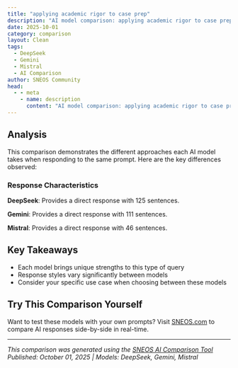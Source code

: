 ```yaml
---
title: "applying academic rigor to case prep"
description: "AI model comparison: applying academic rigor to case prep..."
date: 2025-10-01
category: comparison
layout: Clean
tags:
  - DeepSeek
  - Gemini
  - Mistral
  - AI Comparison
author: SNEOS Community
head:
  - - meta
    - name: description
      content: "AI model comparison: applying academic rigor to case prep..."
---
```


<ChatComparison
  title="applying academic rigor to case prep"
  prompt="applying academic rigor to case prep"
  :responses='{"DeepSeek": "Of course. Applying academic rigor to case prep is about moving beyond memorizing frameworks and into a true, deep, and structured understanding of business problems. It transforms case prep from a performance into a genuine exercise in problem-solving.\n\nHere\u2019s how to systematically apply academic rigor to your case preparation, broken down into a framework and actionable steps.\n\n### The Core Principle: Shift from \u0022Answer-Getting\u0022 to \u0022Truth-Seeking\u0022\n\nThe academic mindset is not about finding *the* right answer quickly. It\u0027s about:\n* **Hypothesizing:** Forming a preliminary, testable explanation.\n* **Gathering Evidence:** Systematically seeking data to validate or invalidate your hypothesis.\n* **Reasoning Logically:** Building a clear, causal chain from evidence to conclusion.\n* **Considering Alternatives:** Actively seeking and testing competing hypotheses.\n* **Communicating with Precision:** Articulating your thought process with clarity and structure.\n\n---\n\n### The Framework: The \u0022Academic Rigor\u0022 Case Approach\n\nThink of this as a more nuanced version of a standard framework.\n\n#### Phase 1: Deconstruction \u0026 Problem Definition (The \u0022Literature Review\u0022)\n\nBefore you even think about solving, you must deeply understand the problem.\n\n1. **Clarify the Objective:** Don\u0027t just accept the prompt.\n * **Ask \u0022Why?\u0022:** \u0022The client wants to increase profit.\u0022 -\u003E *Why? Is it for shareholders? To fund R\u0026D? To avoid a takeover?* The \u0022why\u0022 informs the feasible solution set.\n * **Define Success Metrics:** Be precise. Is it ROI, market share, NPV, customer lifetime value? An academic wouldn\u0027t proceed without operationalizing their variables.\n\n2. **Deconstruct the Context:** Map the ecosystem.\n * **Industry Analysis:** Go beyond \u0022it\u0027s competitive.\u0022 Use Porter\u0027s Five Forces deliberately. What is the *power* of suppliers? What are the *key success factors* in this industry?\n * **Company Analysis:** What are its tangible and intangible resources? What is its core competency? Use a SWOT analysis not as a checklist, but as a generator of testable hypotheses (e.g., \u0022Our hypothesis is that leveraging Strength X can exploit Opportunity Y\u0022).\n * **Customer Analysis:** Who is the true customer? What are their unmet needs? Segment them meaningfully (demographic, behavioral, psychographic).\n\n#### Phase 2: Hypothesis Generation \u0026 Structuring (The \u0022Thesis Proposal\u0022)\n\nThis is where you move from understanding to action.\n\n1. **Develop a Master Hypothesis (MECE):**\n * **MECE (Mutually Exclusive, Collectively Exhaustive):** Your issue tree should have branches that don\u0027t overlap and cover all reasonable areas. For a profit problem: **1. Increase Revenue** and **2. Reduce Costs**. These are MECE.\n * **Avoid Framework Zombieism:** Don\u0027t just say \u00223C\u0027s and 4P\u0027s.\u0022 Ask, \u0022Why is this framework relevant *here*?\u0022 Your structure should be a custom-built tool for *this specific problem*.\n\n2. **Prioritize Ruthlessly:** You have limited time. Use logic to focus.\n * **Impact vs. Feasibility:** Which branch of your issue tree, if true, would have the greatest impact? Which can the client actually implement?\n * **Develop Sub-Hypotheses:** For \u0022Increase Revenue,\u0022 your sub-hypotheses could be: \u0022We can raise prices without significant volume loss,\u0022 or \u0022We can enter a new geographic market with high growth.\u0022\n\n#### Phase 3: Analysis \u0026 Evidence-Based Reasoning (The \u0022Research \u0026 Analysis\u0022)\n\nThis is the core of academic rigor.\n\n1. **Quantify Everything:** Move from qualitative to quantitative.\n * **Bad:** \u0022We should target young people because they have spending power.\u0022\n * **Rigorous:** \u0022Let\u0027s estimate the market size for 18-25 year-olds. If there are 10 million in the country, and we estimate a 20% penetration rate at a $50 price point, that\u0027s a $100M revenue opportunity, which is significant against the company\u0027s current $500M revenue.\u0022\n * **Sanity Check Your Numbers:** Does the answer make sense? Is the market share 200%? Did you forget to divide by 2? Always state your assumptions clearly.\n\n2. **Triangulate Evidence:** Don\u0027t rely on a single data point.\n * If you hypothesize that \u0022customer churn is high,\u0022 look for evidence in: (1) provided churn rate data, (2) customer interview snippets, (3) competitor churn rates for comparison.\n * If the evidence conflicts, explore why. This is often where the deepest insights lie.\n\n3. **Kill Your Darlings:** Actively try to disprove your own hypothesis.\n * If you think \u0022raising prices\u0022 is the answer, immediately ask, \u0022What would cause this to fail?\u0022 (e.g., elastic demand, competitor response, value proposition isn\u0027t strong enough). This demonstrates intellectual honesty and thoroughness.\n\n#### Phase 4: Synthesis \u0026 Communication (The \u0022Dissertation Defense\u0022)\n\nBring it all together for your \u0022examiner\u0022 (the interviewer).\n\n1. **Lead with the Answer (The Thesis Statement):** Start with your one-sentence, bottom-line recommendation.\n2. **Present Your Argument (The Supporting Chapters):** Walk through the logical flow that led you there.\n * \u0022We recommend a focused price increase of 10% on the premium product line. This is based on three key findings:\n * First, our analysis showed demand is inelastic (\u003C0.8) in this segment, meaning volume loss will be minimal.\n * Second, the premium product has limited direct competition, reducing the risk of customer switching.\n * Third, a profitability analysis shows this will increase operating margin by 3 points, achieving the client\u0027s primary goal.\u0022\n3. **Address Risks and Next Steps (The Limitations \u0026 Future Research):**\n * \u0022The primary risk is a potential long-term brand perception shift. I would recommend a pilot program in one region to monitor this. Next steps would be to design the customer communication for this price change.\u0022\n\n---\n\n### How to Practice with Academic Rigor\n\n1. **Practice Cases Slowly:** For every 3-4 timed cases, do one \u0022deep dive\u0022 case. Take 90 minutes. Write down your thoughts. Build a detailed issue tree. Calculate every number. Question every assumption.\n2. **Engage in \u0022Case Parties\u0022 with a Critical Friend:** Don\u0027t just practice with partners who give you the answer. Practice with partners who are instructed to challenge your logic, ask \u0022why?\u0022 repeatedly, and present contradictory data to see how you handle it.\n3. **Record and Transcribe Yourself:** The most humbling and effective method. You will hear yourself make logical leaps, use fuzzy language, and miss obvious follow-up questions. Critique your own performance as a professor would.\n4. **Read Business Publications Critically:** When you read a *The Economist* or *HBR* article about a company\u0027s strategy, deconstruct it. What was their hypothesis? What evidence did they use? What alternative explanations did they ignore?\n\n### Example in Action: \u0022Our Client\u0027s Profits Are Down\u0022\n\n| Standard Approach | Academically Rigorous Approach |\n| :--- | :--- |\n| \u0022Okay, Profit = Revenue - Costs. Let\u0027s look at revenue. Did volume or price change?\u0022 | **\u0022Before we dive in, can I clarify the timeline? Is this a sudden drop or a gradual decline? And what is the benchmark\u2014are competitors seeing the same trend?\u0022** (Context \u0026 Problem Definition) |\n| \u0022Revenue is down because volume is down.\u0022 | **\u0022My initial hypothesis is that the volume decline is the primary driver. To test this, I\u0027d like to first segment the volume loss by product line and customer segment to see if the problem is concentrated or widespread.\u0022** (Structured Hypothesis) |\n| \u0022We should do a marketing campaign to boost volume.\u0022 | **\u0022If we find the volume loss is concentrated in one segment, a targeted campaign could be a solution. However, we must estimate the CAC (Customer Acquisition Cost) and the LTV (Lifetime Value) of customers in that segment to ensure it\u0027s profitable. An alternative hypothesis we must also test is whether a cost increase is eroding margins, making previously profitable volume now unprofitable.\u0022** (Evidence-Based Reasoning \u0026 Considering Alternatives) |\n\nBy applying this level of discipline, you demonstrate not just that you can *do* cases, but that you can *think* like a true consultant\u2014logically, deeply, and effectively.", "Gemini": "Okay, let\u0027s break down how to apply academic rigor to case preparation. This means going beyond just memorizing frameworks and buzzwords, and instead developing a deeper, more analytical, and insightful approach. Here\u0027s a structured approach covering key areas:\n\n**I. Understanding the Theoretical Foundations:**\n\n* **Economic Principles:**\n * **Microeconomics:** Understand concepts like supply and demand, market equilibrium, price elasticity, cost structures (fixed, variable, marginal), competitive advantage, game theory (for competitive analysis), and market failures. Be familiar with Porter\u0027s Five Forces.\n * **Macroeconomics:** Grasp broader economic trends, GDP, inflation, interest rates, exchange rates, and their impact on industries and businesses.\n * ****Academic Rigor Approach:** Don\u0027t just list Porter\u0027s Five Forces. **Explain *why* each force matters in the specific case context.** For example, \u0022High barriers to entry in this industry mean incumbents enjoy stronger pricing power and profitability because new entrants face significant capital requirements and regulatory hurdles.\u0022 Cite specific examples from the case to illustrate these principles. Think critically about the assumptions underlying economic models. Are they valid in this specific situation?\n\n* **Financial Analysis:**\n * **Accounting:** Familiarize yourself with the basics of financial statements (income statement, balance sheet, cash flow statement), key ratios (profitability, liquidity, solvency, efficiency), and their interrelationships. Understand different accounting methods and their impact on financial reporting.\n * **Valuation:** Learn basic valuation techniques (Discounted Cash Flow (DCF), comparable company analysis, precedent transactions). Understand the drivers of value creation.\n * ****Academic Rigor Approach:** Go beyond calculating ratios. **Interpret what those ratios *mean* for the company\u0027s performance and future prospects.** For example, \u0022A declining gross margin combined with increasing operating expenses suggests the company is losing its competitive edge and struggling to control costs.\u0022 When using DCF, meticulously justify your assumptions (growth rate, discount rate, terminal value) based on industry analysis, company-specific factors, and macroeconomic trends. Critically assess the limitations of each valuation method.\n\n* **Strategy Frameworks:**\n * **Porter\u0027s Generic Strategies:** (Cost Leadership, Differentiation, Focus).\n * **Ansoff Matrix:** (Market Penetration, Market Development, Product Development, Diversification).\n * **BCG Matrix:** (Stars, Cash Cows, Question Marks, Dogs).\n * **Value Chain Analysis:** Identifying key activities that create value.\n * **Blue Ocean Strategy:** Creating uncontested market space.\n * **Disruptive Innovation:** Christensen\u0027s theory of disruptive technologies.\n * **Real Options Analysis:** Evaluating strategic investments with flexibility.\n * **Resource-Based View (RBV):** Analyzing internal resources and capabilities (VRIN framework: Valuable, Rare, Inimitable, Non-substitutable).\n * ****Academic Rigor Approach:** **Critically evaluate the applicability of each framework to the specific case.** Don\u0027t just force-fit a framework. Explain *why* it is relevant and how it helps you analyze the problem. Consider the limitations of each framework. For example, the BCG Matrix is a simplified model and may not accurately reflect the complexities of a diversified business. The RBV needs rigorous examination of the evidence for the VRIN properties. How *exactly* is the resource inimitable? What are the mechanisms that protect it?\n\n* **Organizational Behavior/Management:**\n * **Leadership Styles:** (Transformational, Transactional, Servant Leadership).\n * **Organizational Structure:** (Functional, Divisional, Matrix).\n * **Motivation Theories:** (Maslow\u0027s Hierarchy, Herzberg\u0027s Two-Factor Theory).\n * **Change Management:** (Kotter\u0027s 8-Step Model).\n * ****Academic Rigor Approach:** Understand the **contextual factors** that influence organizational effectiveness. For example, the optimal leadership style depends on the organizational culture, the industry, and the stage of the company\u0027s lifecycle. Analyze the potential **unintended consequences** of different organizational designs or management practices. For instance, a highly centralized structure may improve efficiency but stifle innovation. Consider the ethical implications of management decisions.\n\n* **Marketing:**\n * **4Ps (Product, Price, Place, Promotion)**\n * **Segmentation, Targeting, and Positioning (STP)**\n * **Branding**\n * **Customer Relationship Management (CRM)**\n * ****Academic Rigor Approach:** Go beyond simply listing the 4Ps. Analyze how they interact and create a cohesive marketing strategy. For example, how does the pricing strategy reinforce the brand positioning? Use data to support your segmentation and targeting decisions. Don\u0027t just say \u0022target young professionals.\u0022 Justify it with market research and consumer behavior analysis. Critically assess the effectiveness of different marketing channels and strategies based on data and industry best practices.\n\n**II. Case-Specific Application \u0026 Synthesis:**\n\n* **Deep Dive into the Case Facts:**\n * **Read actively:** Highlight key information, identify patterns, and formulate initial hypotheses.\n * **Quantify where possible:** Don\u0027t just say \u0022sales are increasing.\u0022 Calculate the growth rate. Don\u0027t just say \u0022costs are high.\u0022 Identify the specific cost drivers.\n * **Look for inconsistencies and contradictions:** These often reveal underlying problems.\n * ****Academic Rigor Approach:** Approach the case like a researcher. Formulate a specific research question. For instance, \u0022How can Company X improve its profitability in the face of increasing competition?\u0022 Treat the case facts as your data. **Systematically analyze the data to test your hypotheses.** Be skeptical of readily available information. Look for biases or omissions.\n\n* **Structured Problem Solving:**\n * **Issue Tree:** Break down the problem into smaller, manageable components. Ensure MECE (Mutually Exclusive, Collectively Exhaustive).\n * **Hypothesis-Driven Approach:** Formulate initial hypotheses about the root cause of the problem and test them with data.\n * **Prioritization:** Focus on the most critical issues that will have the biggest impact.\n * ****Academic Rigor Approach:** **Justify your choice of issue tree structure.** Why are these the key drivers of the problem? **Clearly articulate your hypotheses and the evidence you used to support or reject them.** Don\u0027t just jump to conclusions. Use a logical and rigorous process of deduction or induction. Show your work and logic clearly, demonstrating the reasoning behind each step.\n\n* **Developing Recommendations:**\n * **Feasibility:** Consider the practical constraints (financial, operational, organizational, regulatory).\n * **Impact:** Quantify the potential benefits (increased revenue, reduced costs, improved market share).\n * **Risks:** Identify potential downsides and mitigation strategies.\n * **Implementation:** Outline a clear action plan with timelines and responsibilities.\n * ****Academic Rigor Approach:** **Ground your recommendations in theory and evidence.** Don\u0027t just propose solutions out of thin air. Explain *why* you believe they will be effective based on your analysis of the case and relevant academic literature. For example, \u0022Based on Porter\u0027s Five Forces analysis, Company X should focus on differentiating its products to reduce its reliance on price competition.\u0022 **Develop a robust risk assessment that considers both the likelihood and impact of potential risks.** Propose concrete mitigation strategies that are grounded in best practices. Provide a *detailed* implementation plan that addresses potential challenges and dependencies.\n\n**III. Continuous Learning \u0026 Reflection:**\n\n* **Practice Regularly:** The more cases you do, the better you\u0027ll become at applying these principles.\n* **Seek Feedback:** Ask experienced consultants or professors for feedback on your approach and analysis.\n* **Reflect on Your Performance:** What did you do well? What could you have done better? What did you learn from the experience?\n* **Stay Updated:** Read industry reports, academic articles, and business publications to stay informed about current trends and best practices.\n* ****Academic Rigor Approach:** Keep a \u0022case journal\u0022 to document your learning. After each case, write a brief reflection on your approach, your findings, and your recommendations. Identify areas where you struggled and develop a plan to improve your skills. Actively seek out and read relevant academic research to deepen your understanding of the concepts and frameworks you are using.\n\n**Key Differences from Typical Case Prep:**\n\n| Feature | Typical Case Prep | Academic Rigor Approach |\n|-----------------|---------------------------------------------------|-------------------------------------------------------------------------------------------------------------------------------------------------------|\n| **Framework Use** | Memorizing and applying frameworks mechanically. | Critically evaluating the applicability of frameworks, understanding their limitations, and adapting them to the specific context. |\n| **Analysis** | Surface-level analysis based on gut feeling. | Deep, data-driven analysis grounded in economic principles, financial analysis, and organizational theory. |\n| **Recommendations**| Vague recommendations without strong justification. | Specific, feasible, and impactful recommendations supported by evidence and theory. Including clear implementation plans and risk assessments. |\n| **Learning** | Rote memorization of frameworks and cases. | Continuous learning, reflection, and application of academic research to improve analytical skills and problem-solving abilities. |\n\nBy adopting this academic rigor approach, you\u0027ll develop a much deeper understanding of business problems, improve your analytical skills, and develop more effective and well-supported recommendations. This will make you a much more valuable and impactful consultant (or whatever field you\u0027re pursuing). Good luck!\n", "Mistral": "Applying academic rigor to case preparation involves a systematic and thorough approach to ensure that your analysis is comprehensive, evidence-based, and well-reasoned. Here are some steps to help you achieve this:\n\n### 1. **Understand the Case Context**\n - **Read Thoroughly**: Start by reading the case multiple times to grasp the key issues, stakeholders, and context.\n - **Identify Key Elements**: Note down the main characters, events, timelines, and any critical data points.\n\n### 2. **Define the Problem**\n - **Problem Statement**: Clearly articulate the central problem or question that the case addresses.\n - **Objectives**: Identify the goals or objectives that need to be achieved.\n\n### 3. **Conduct a Literature Review**\n - **Relevant Theories**: Research relevant theories, models, and frameworks that can be applied to the case.\n - **Academic Sources**: Use peer-reviewed articles, books, and other scholarly sources to support your analysis.\n\n### 4. **Data Collection and Analysis**\n - **Primary Data**: If possible, gather primary data through interviews, surveys, or observations.\n - **Secondary Data**: Utilize secondary data from the case, industry reports, and academic journals.\n - **Quantitative Analysis**: Use statistical methods to analyze numerical data.\n - **Qualitative Analysis**: Employ methods like content analysis, thematic analysis, or discourse analysis for qualitative data.\n\n### 5. **Apply Analytical Frameworks**\n - **SWOT Analysis**: Strengths, Weaknesses, Opportunities, and Threats.\n - **PESTEL Analysis**: Political, Economic, Social, Technological, Environmental, and Legal factors.\n - **Porter\u2019s Five Forces**: Competitive rivalry, threat of new entrants, bargaining power of suppliers, bargaining power of buyers, and threat of substitute products or services.\n - **Other Models**: Depending on the case, use other relevant models like the Ansoff Matrix, BCG Matrix, or Value Chain Analysis.\n\n### 6. **Develop Hypotheses**\n - **Formulate Hypotheses**: Based on your analysis, develop hypotheses about the causes of the problem and potential solutions.\n - **Test Hypotheses**: Use data and evidence to test and refine your hypotheses.\n\n### 7. **Generate Solutions**\n - **Brainstorming**: Come up with a range of potential solutions.\n - **Feasibility Analysis**: Evaluate the feasibility of each solution in terms of cost, time, resources, and risks.\n - **Prioritize Solutions**: Rank the solutions based on their potential impact and feasibility.\n\n### 8. **Implementation Plan**\n - **Action Steps**: Outline the specific steps required to implement the chosen solution.\n - **Timeline**: Develop a timeline for implementation.\n - **Resource Allocation**: Identify the resources needed and how they will be allocated.\n\n### 9. **Evaluation and Monitoring**\n - **Metrics**: Define key performance indicators (KPIs) to measure the success of the solution.\n - **Monitoring Plan**: Develop a plan for ongoing monitoring and evaluation.\n\n### 10. **Documentation and Presentation**\n - **Report Writing**: Write a comprehensive report that includes an executive summary, problem statement, analysis, solutions, implementation plan, and evaluation metrics.\n - **Presentation**: Prepare a clear and concise presentation that highlights the key points of your analysis and recommendations.\n\n### 11. **Peer Review and Feedback**\n - **Peer Review**: Share your work with peers or mentors for feedback.\n - **Revise**: Incorporate feedback to improve the rigor and clarity of your analysis.\n\n### 12. **Ethical Considerations**\n - **Ethical Implications**: Consider the ethical implications of your recommendations and ensure they align with ethical standards and guidelines.\n\n### Tools and Resources\n - **Software**: Use tools like SPSS, R, or Excel for statistical analysis.\n - **Databases**: Access academic databases like JSTOR, Google Scholar, or PubMed for research.\n - **Frameworks**: Utilize frameworks from management, economics, psychology, or other relevant fields.\n\nBy following these steps, you can ensure that your case preparation is thorough, evidence-based, and academically rigorous."}' 
  published-date="23:06"
/>

## Analysis

This comparison demonstrates the different approaches each AI model takes when responding to the same prompt. Here are the key differences observed:

### Response Characteristics

**DeepSeek**: Provides a direct response with 125 sentences. 

**Gemini**: Provides a direct response with 111 sentences. 

**Mistral**: Provides a direct response with 46 sentences. 

## Key Takeaways

- Each model brings unique strengths to this type of query
- Response styles vary significantly between models
- Consider your specific use case when choosing between these models

## Try This Comparison Yourself

Want to test these models with your own prompts? Visit [SNEOS.com](https://sneos.com) to compare AI responses side-by-side in real-time.

---

*This comparison was generated using the [SNEOS AI Comparison Tool](https://sneos.com)*
*Published: October 01, 2025 | Models: DeepSeek, Gemini, Mistral*

